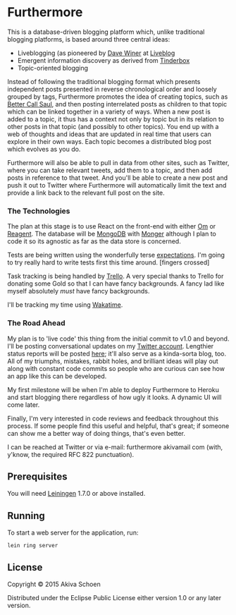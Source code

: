 # Furthermore

This is a database-driven blogging platform which, unlike traditional blogging platforms, is based around three central ideas:

* Liveblogging (as pioneered by [Dave Winer](http://www.scriptingnews.com) at [Liveblog](http://reader.liveblog.co/davewiner)
* Emergent information discovery as derived from [Tinderbox](http://www.eastgate.com/Tinderbox)
* Topic-oriented blogging

Instead of following the traditional blogging format which presents independent posts presented in reverse chronological order and loosely grouped by tags, Furthermore promotes the idea of creating topics, such as [Better Call Saul](http://www.amctv.com/shows/better-call-saul), and then posting interrelated posts as children to that topic which can be linked together in a variety of ways. When a new post is added to a topic, it thus has a context not only by topic but in its relation to other posts in that topic (and possibly to other topics). You end up with a web of thoughts and ideas that are updated in real time that users can explore in their own ways. Each topic becomes a distributed blog post which evolves as you do.

Furthermore will also be able to pull in data from other sites, such as Twitter, where you can take relevant tweets, add them to a topic, and then add posts in reference to that tweet. And you'll be able to create a new post and push it out to Twitter where Furthermore will automatically limit the text and provide a link back to the relevant full post on the site.

### The Technologies

The plan at this stage is to use React on the front-end with either [Om](https://github.com/omcljs/om) or [Reagent](https://holmsand.github.io/reagent/). The database will be [MongoDB](https://www.mongodb.org/) with [Monger](https://github.com/michaelklishin/monger) although I plan to code it so its agnostic as far as the data store is concerned.

Tests are being written using the wonderfully terse [expectations](https://github.com/jaycfields/expectations). I'm going to try really hard to write tests first this time around. [fingers crossed]

Task tracking is being handled by [Trello](https://trello.com/b/FLVazkwc/furthermore). A very special thanks to Trello for donating some Gold so that I can have fancy backgrounds. A fancy lad like myself absolutely *must* have fancy backgrounds.

I'll be tracking my time using [Wakatime](http://www.wakatime.com).

### The Road Ahead

My plan is to 'live code' this thing from the initial commit to v1.0 and beyond. I'll be posting conversational updates on my [Twitter account](https://www.twitter.com/akiva). Lengthier status reports will be posted [here](https://github.com/akivaschoen/furthermore/blob/dev/UPDATES.md); it'll also serve as a kinda-sorta blog, too. All of my triumphs, mistakes, rabbit holes, and brilliant ideas will play out along with constant code commits so people who are curious can see how an app like this can be developed.

My first milestone will be when I'm able to deploy Furthermore to Heroku and start blogging there regardless of how ugly it looks. A dynamic UI will come later.

Finally, I'm very interested in code reviews and feedback throughout this process. If some people find this useful and helpful, that's great; if someone can show me a better way of doing things, that's even better.

I can be reached at Twitter or via e-mail: furthermore akivamail com (with, y'know, the required RFC 822 punctuation).

## Prerequisites

You will need [Leiningen][1] 1.7.0 or above installed.

[1]: https://github.com/technomancy/leiningen

## Running

To start a web server for the application, run:

    lein ring server

## License

Copyright © 2015 Akiva Schoen

Distributed under the Eclipse Public License either version 1.0 or any later version.

